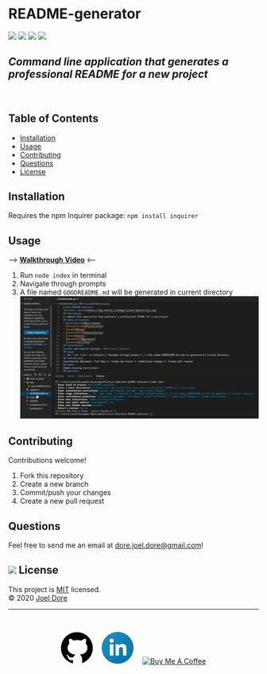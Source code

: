 # README-generator

<div>
<img src='https://img.shields.io/github/license/joeldore/README-generator'>  
<img src='https://img.shields.io/github/repo-size/joeldore/README-generator'>  
<img src='https://img.shields.io/github/languages/top/joeldore/README-generator'>
<img src='https://img.shields.io/github/last-commit/joeldore/README-generator'>
</div>

## _Command line application that generates a professional README for a new project_
<br>

## Table of Contents  

* [Installation](#Installation)  
* [Usage](#Usage)  
* [Contributing](#Contributing)   
* [Questions](#Questions)
* [License](#<img-src="https://icon-library.com/images/license-icon/license-icon-17.jpg"-width="28">-License)

## Installation  

Requires the npm Inquirer package:  `npm install inquirer`

## Usage  

--> **[Walkthrough Video](https://drive.google.com/file/d/1R_s9pzMI0V9uTZcgaLbxm0oQcRRY6-sk/view?usp=sharing)** <--

1. Run `node index` in terminal  
2. Navigate through prompts  
3. A file named `GOODREADME.md` will be generated in current directory  
![Demo-generated](./Assets/Screenshots/generated.png)

## Contributing  

Contributions welcome!
1. Fork this repository  
2. Create a new branch  
3. Commit/push your changes  
4. Create a new pull request  

## Questions  
Feel free to send me an email at dore.joel.dore@gmail.com!  

## <img src="https://icon-library.com/images/license-icon/license-icon-17.jpg" width="28"> License
This project is [MIT](https://github.com/JoelDore/README-generator/blob/main/LICENSE) licensed.  
© 2020 [Joel Dore](https://github.com/JoelDore)  

---
<br>

<div align="center">

[![github](Assets/github.svg)](https://github.com/JoelDore) 
[![linkedin](Assets/linkedin.svg)](https://www.linkedin.com/in/joeldore) 
<a href="https://www.buymeacoffee.com/JoelDore" target="_blank"><img src="https://cdn.buymeacoffee.com/buttons/v2/default-white.png" alt="Buy Me A Coffee" height="32"></a>

</div>
